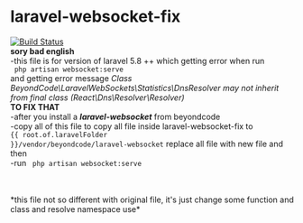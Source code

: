 # laravel-websocket-fix
[![Build Status](https://travis-ci.org/joemccann/dillinger.svg?branch=master)](https://www.instagram.com/liufiq)
<br>
**sory bad english**<br>
-this file is for version of laravel 5.8 ++ which getting error when run <br>
<code> php artisan websocket:serve </code><br>
and getting error message 
*Class BeyondCode\LaravelWebSockets\Statistics\DnsResolver may not inherit from final class (React\Dns\Resolver\Resolver)*<br>
**TO FIX THAT**<br>
-after you install a ***laravel-websocket*** from beyondcode <br>
-copy all of this file to 
copy all file inside laravel-websocket-fix to<br>
<code>{{ root.of.laravelFolder }}/vendor/beyondcode/laravel-websocket</code> replace all file with new file and then
<br>
-run <code> php artisan websocket:serve </code><br>

<br>
*this file not so different with original file, it's just change some function and class and resolve namespace use*
